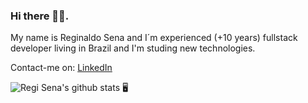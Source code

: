 ### Hi there 👋:smiley:.

My name is Reginaldo Sena and I´m experienced (+10 years) fullstack developer living in Brazil and I'm studing new technologies.

Contact-me on:
[LinkedIn](https://linkedin.com/in/reginaldo-sena)


![Regi Sena's github stats](https://github-readme-stats.vercel.app/api?username=regisena&show_icons=true&theme=radical) 🖥️
